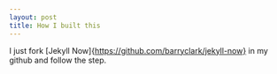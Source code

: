 ```yaml
---
layout: post
title: How I built this
---
```


I just fork [Jekyll Now]{https://github.com/barryclark/jekyll-now} in my github and follow the step. 
